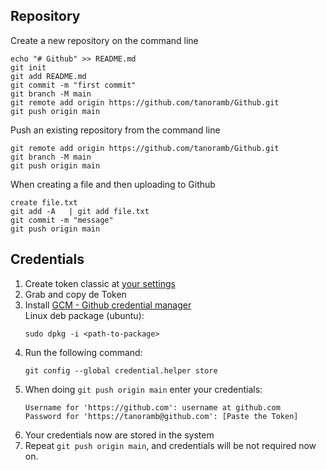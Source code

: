 ## Repository
Create a new repository on the command line
```
echo "# Github" >> README.md
git init
git add README.md
git commit -m "first commit"
git branch -M main
git remote add origin https://github.com/tanoramb/Github.git
git push origin main
```
Push an existing repository from the command line
```
git remote add origin https://github.com/tanoramb/Github.git
git branch -M main
git push origin main
```
When creating a file and then uploading to Github
```
create file.txt
git add -A   | git add file.txt
git commit -m "message"
git push origin main
```

## Credentials
1. Create token classic at [your settings](https://github.com/settings/apps)
2. Grab and copy de Token
3. Install [GCM - Github credential manager](https://github.com/git-ecosystem/git-credential-manager/blob/release/docs/install.md)
   <br>
   Linux deb package (ubuntu):
   ```
   sudo dpkg -i <path-to-package>
   ```
5. Run the following command:
   ```
   git config --global credential.helper store
   ```
6. When doing `git push origin main` enter your credentials:
   ```
   Username for 'https://github.com': username at github.com
   Password for 'https://tanoramb@github.com': [Paste the Token]
   ```
7. Your credentials now are stored in the system
8. Repeat `git push origin main`, and credentials will be not required now on.
   
   
